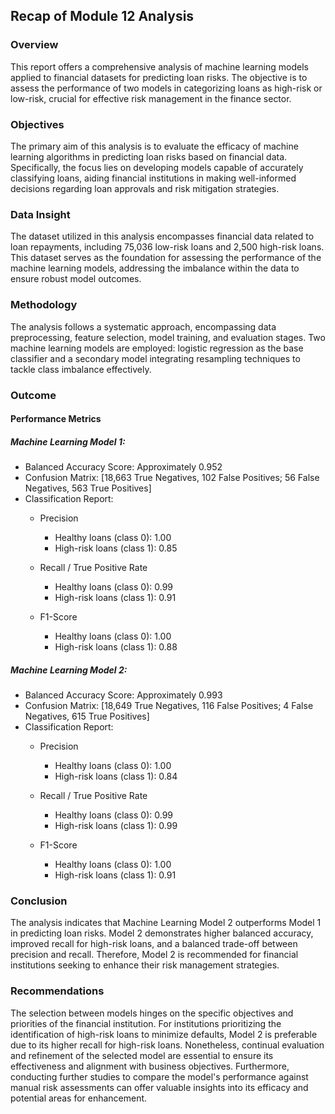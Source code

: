 ## Recap of Module 12 Analysis

### Overview 

This report offers a comprehensive analysis of machine learning models applied to financial datasets for predicting loan risks. The objective is to assess the performance of two models in categorizing loans as high-risk or low-risk, crucial for effective risk management in the finance sector.

### Objectives

The primary aim of this analysis is to evaluate the efficacy of machine learning algorithms in predicting loan risks based on financial data. Specifically, the focus lies on developing models capable of accurately classifying loans, aiding financial institutions in making well-informed decisions regarding loan approvals and risk mitigation strategies.

### Data Insight

The dataset utilized in this analysis encompasses financial data related to loan repayments, including 75,036 low-risk loans and 2,500 high-risk loans. This dataset serves as the foundation for assessing the performance of the machine learning models, addressing the imbalance within the data to ensure robust model outcomes.

### Methodology

The analysis follows a systematic approach, encompassing data preprocessing, feature selection, model training, and evaluation stages. Two machine learning models are employed: logistic regression as the base classifier and a secondary model integrating resampling techniques to tackle class imbalance effectively.

### Outcome

#### Performance Metrics

##### Machine Learning Model 1:

- Balanced Accuracy Score: Approximately 0.952
- Confusion Matrix: [18,663 True Negatives, 102 False Positives; 56 False Negatives, 563 True Positives]
- Classification Report:
    - Precision
      - Healthy loans (class 0): 1.00
      - High-risk loans (class 1): 0.85
    
    - Recall / True Positive Rate
      - Healthy loans (class 0): 0.99
      - High-risk loans (class 1): 0.91

    - F1-Score
      - Healthy loans (class 0): 1.00
      - High-risk loans (class 1): 0.88

##### Machine Learning Model 2:

- Balanced Accuracy Score: Approximately 0.993
- Confusion Matrix: [18,649 True Negatives, 116 False Positives; 4 False Negatives, 615 True Positives]
- Classification Report:
    - Precision
      - Healthy loans (class 0): 1.00
      - High-risk loans (class 1): 0.84
    
    - Recall / True Positive Rate
      - Healthy loans (class 0): 0.99
      - High-risk loans (class 1): 0.99

    - F1-Score
      - Healthy loans (class 0): 1.00
      - High-risk loans (class 1): 0.91

### Conclusion

The analysis indicates that Machine Learning Model 2 outperforms Model 1 in predicting loan risks. Model 2 demonstrates higher balanced accuracy, improved recall for high-risk loans, and a balanced trade-off between precision and recall. Therefore, Model 2 is recommended for financial institutions seeking to enhance their risk management strategies.

### Recommendations

The selection between models hinges on the specific objectives and priorities of the financial institution. For institutions prioritizing the identification of high-risk loans to minimize defaults, Model 2 is preferable due to its higher recall for high-risk loans. Nonetheless, continual evaluation and refinement of the selected model are essential to ensure its effectiveness and alignment with business objectives. Furthermore, conducting further studies to compare the model's performance against manual risk assessments can offer valuable insights into its efficacy and potential areas for enhancement.